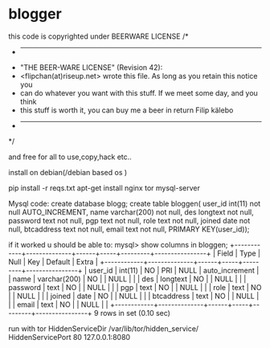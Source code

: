 # blogger


this code is copyrighted under 
BEERWARE LICENSE
/*
 * ----------------------------------------------------------------------------
 * "THE BEER-WARE LICENSE" (Revision 42):
 * <flipchan(at)riseup.net> wrote this file. As long as you retain this notice you
 * can do whatever you want with this stuff. If we meet some day, and you think
 * this stuff is worth it, you can buy me a beer in return Filip kälebo
 * ----------------------------------------------------------------------------
 */


and free for all to use,copy,hack etc..

install on debian(/debian based os )

pip install -r reqs.txt
apt-get install nginx tor mysql-server 


Mysql code:
create database blogg;
create table bloggen(
user_id int(11) not null AUTO_INCREMENT,
name varchar(200) not null,
des longtext not null,
password text not null,
pgp text not null,
role text not null,
joined date not null,
btcaddress text not null,
email text not null,
PRIMARY KEY(user_id));

if it worked u should be able to:
mysql> show columns in bloggen;
+------------+--------------+------+-----+---------+----------------+
| Field      | Type         | Null | Key | Default | Extra          |
+------------+--------------+------+-----+---------+----------------+
| user_id    | int(11)      | NO   | PRI | NULL    | auto_increment |
| name       | varchar(200) | NO   |     | NULL    |                |
| des        | longtext     | NO   |     | NULL    |                |
| password   | text         | NO   |     | NULL    |                |
| pgp        | text         | NO   |     | NULL    |                |
| role       | text         | NO   |     | NULL    |                |
| joined     | date         | NO   |     | NULL    |                |
| btcaddress | text         | NO   |     | NULL    |                |
| email      | text         | NO   |     | NULL    |                |
+------------+--------------+------+-----+---------+----------------+
9 rows in set (0.10 sec)


run with tor 
HiddenServiceDir /var/lib/tor/hidden_service/
HiddenServicePort 80 127.0.0.1:8080
